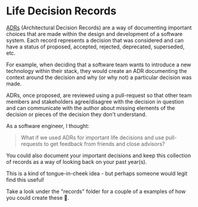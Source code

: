 # Life Decision Records

[ADRs](https://adr.github.io/) (Architectural Decision Records) are a way of documenting important choices that are made within the design and development of a software system.
Each record represents a decision that was considered and can have a status of proposed, accepted, rejected, deprecated, superseded, etc.

For example, when deciding that a software team wants to introduce a new technology within their stack, they would create an ADR documenting the context around the decision and why (or why not) a particular decision was made.

ADRs, once proposed, are reviewed using a pull-request so that other team members and stakeholders agree/disagree with the decision in question and can communicate with the author about missing elements of the decision or pieces of the decision they don't understand.

As a software engineer, I thought:

> What if we used ADRs for important life decisions and use pull-requests to get feedback from friends and close advisors?

You could also document your important decisions and keep this collection of records as a way of looking back on your past year(s).

This is a kind of tongue-in-cheek idea - but perhaps someone would legit find this useful!

Take a look under the "records" folder for a couple of a examples of how you could create these 🚀.
